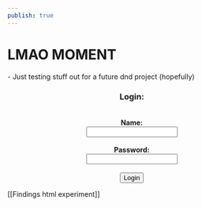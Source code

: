 ```yaml
---
publish: true
---
```


<h1>LMAO MOMENT</h1>
- Just testing stuff out for a future dnd project (hopefully)
<center>
	<label for="name">
		<h3>Login:</h3>
	</label>
</center>
<br>
<center>
	<b>Name:</b>
</center>

<center>
	<input id="name">
</center>
<br>
<center>
	<label for="pass">
		<b>Password:</b>
	</label>
</center>

<center>
	<input id="pass">
</center>
<br>
<center>
	<button onclick = "checkName()">Login</button>
</center>

[[Findings html experiment]]

<script type='text/javascript'>
function checkName() {
  let name = document.getElementById('name').value;

  if(name == 'walnuts') {
    alert('Name is ' + name + ' ain\'t that flippin cray cray dawg?');
  } else {
    alert('Name ain\'t right dawg');
  }
}
</script>
